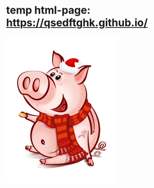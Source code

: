 # temp html-page: https://qsedftghk.github.io/
![Preview](https://github.com/qsedftghk/qsedftghk.github.io/blob/master/preview.png)
